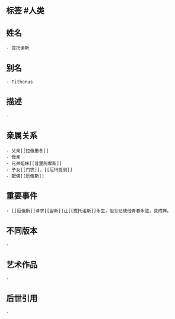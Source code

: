 ## 标签  #人类
## 姓名
	- 提托诺斯
## 别名
	- Tithonus
## 描述
	-
## 亲属关系
	- 父亲[[拉俄墨冬]]
	- 母亲
	- 兄弟姐妹[[普里阿摩斯]]
	- 子女[[门农]]、[[厄玛提翁]]
	- 配偶[[厄俄斯]]
## 重要事件
	- [[厄俄斯]]请求[[宙斯]]让[[提托诺斯]]永生，但忘记使他青春永驻，变成蝉。
## 不同版本
	-
## 艺术作品
	-
## 后世引用
	-
